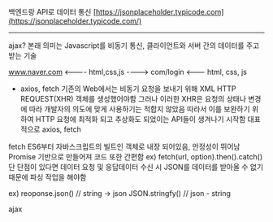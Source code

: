 백엔드랑 API로 데이터 통신
[https://jsonplaceholder.typicode.com](https://jsonplaceholder.typicode.com/)

---

ajax?
본래 의미는 Javascript를 비동기 통신, 클라이언트와 서버 간의 데이터를 주고 받는 기술

www.naver.com <---- html,css,js
----> com/login <--- html, css, js

- axios, fetch
  기존의 Web에서는 비동기 요청을 보내기 위해 XML HTTP REQUEST(XHR) 객체를 생성했어야함
  그러나 이러한 XHR은 요청의 상태나 변경에 따라 개발자의 의도에 맞게 사용하기는 적합지 않았음
  따라서 이를 보완하기 위하여 HTTP 요청에 최적화 되고 추상화도 되었이는 API들이 생겨나기 시작함
  대표적으로 axios, fetch

fetch
ES6부터 자바스크립트의 빌트인 객체로 내장 되어있음, 안정성이 뛰어남
Promise 기반으로 만들어져 코드 또한 간편함
ex)
fetch(url, option).then().catch()
단 단점이 있다면 데이터 요청 및 응답데이터 수신 시 JSON를 데이터를 받아올 수 없기 때문에
파싱 작업을 해야함

ex)
reoponse.json()
// string -> json
JSON.stringfy()
// json - string

ajax

<!DOCTYPE html>
<html lang="en">
<head>
    <meta charset="UTF-8">
    <meta http-equiv="X-UA-Compatible" content="IE=edge">
    <meta name="viewport" content="width=device-width, initial-scale=1.0">
    <title>Ajax</title>
</head>
<body>
    <script>
        const BAKEND_URL = 'https://jsonplaceholder.typicode.com/posts';
        const req = new XMLHttpRequest();
        // req => http request 객체 생성

        req.open('GET', BAKEND_URL)
        // http request 객체에 GET으로  BACKEND_URL 등록
        req.send();
        // request message 전송 ---> backend URL

        req.addEventListener('load', (res) => {
            console.log(res.currentTarget.response)
        })
        // req 실행 시점
        // req 생성 -> 요청 전송 -> 응답 console.log

        /*
        jQuery
            $ajax({
                method: "GET",
                url: BAKEND_URL
            }).then((res)=>{
                console.log(res)1
            })
        */
    </script>

</body>
</html>

fetch

<!DOCTYPE html>
<html lang="en">
<head>
    <meta charset="UTF-8">
    <meta http-equiv="X-UA-Compatible" content="IE=edge">
    <meta name="viewport" content="width=device-width, initial-scale=1.0">
    <title>JSON</title>
</head>
<body>
    <div class="list"></div>
    <script>
        const BAKEND_URL = 'https://jsonplaceholder.typicode.com/posts';
        
        fetch(BAKEND_URL, {
            method: "GET"
        }).then((res)=>res.json())
        .then((res)=>{
            console.log(res)
            const $list = document.querySelector('.list');
            $list.innerHTML = res.map((post)=> `<div class="post_box">${post.body}</div>`).join('')
        })

        const requestPosts = async() => {
            let res = await fetch(BAKEND_URL,{method:"GET"}) //Promise
            console.log(res.json())
            res = await res.json() // Promise
            console.log(res)
        }
        requestPosts();

        /*
        fetch -> backendUrl request -> response -> json Parse -> (Promise) -> then, await
        */

    </script>

</body>
</html>
